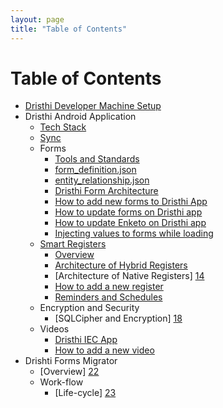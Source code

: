 ```yaml
---
layout: page
title: "Table of Contents"
---
```


# Table of Contents

* [Dristhi Developer Machine Setup][1]
* Dristhi Android Application
    * [Tech Stack][2]
    * [Sync][3]
    * Forms
    	* [Tools and Standards][4]
    	* [form_definition.json][5]
    	* [entity_relationship.json][6]
    	* [Dristhi Form Architecture][7]
        * [How to add new forms to Dristhi App][8]
        * [How to update forms on Dristhi app][9]
        * [How to update Enketo on Dristhi app][10]
		* [Injecting values to forms while loading][15]
    * [Smart Registers][11]
        * [Overview][12]
        * [Architecture of Hybrid Registers][13]
		* [Architecture of Native Registers] [14]
		* [How to add a new register][16]
		* [Reminders and Schedules][17]
	* Encryption and Security
		* [SQLCipher and Encryption] [18]
	* Videos
		* [Dristhi IEC App][20]
		* [How to add a new video][21]
* Drishti Forms Migrator
    * [Overview] [22]
    * Work-flow
        * [Life-cycle] [23]

[1]: {{root_url}}/dev_box_setup
[2]: {{root_url}}/dristhi_app/tech_stack
[3]: {{root_url}}/dristhi_app/architecture_sync
[4]: {{root_url}}/dristhi_app/forms/tools_and_standards
[5]: {{root_url}}/dristhi_app/forms/form_definition_json
[6]: {{root_url}}/dristhi_app/forms/entity_relationship_json
[7]: {{root_url}}/dristhi_app/forms/architecture_forms
[8]: {{root_url}}/dristhi_app/forms/add_new
[9]: {{root_url}}/dristhi_app/forms/update
[10]: {{root_url}}/dristhi_app/forms/update_enketo
[11]: {{root_url}}/dristhi_app/smart_registers
[12]: {{root_url}}/dristhi_app/smart_registers/overview
[13]: {{root_url}}/dristhi_app/smart_registers/architecture_hybrid_registers
[14]: {{root_url}}/dristhi_app/smart_registers/architecture_native_registers
[15]: {{root_url}}/dristhi_app/forms/injecting_values_in_forms
[16]: {{root_url}}/dristhi_app/smart_registers/adding_a_new_register
[17]: {{root_url}}/dristhi_app/smart_registers/reminders_and_schedules
[18]: {{root_url}}/dristhi_app/security/sqlcipher_and_encryption
[20]: {{root_url}}/coming-soon
[21]: {{root_url}}/coming-soon
[22]: {{root_url}}/drishti-forms-migrator/overview
[23]: {{root_url}}/drishti-forms-migrator/workflow/lifecycle
